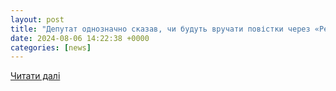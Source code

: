 ```yaml
---
layout: post
title: "Депутат однозначно сказав, чи будуть вручати повістки через «Резерв+»"
date: 2024-08-06 14:22:38 +0000
categories: [news]
---
```


[Читати далі](https://www.unian.ua/society/mobilizaciya-v-ukrajini-chi-budut-vruchati-povistki-cherez-rezerv-12719583.html)
